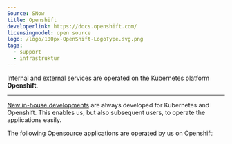 ```yaml
---
Source: SNow
title: Openshift
developerlink: https://docs.openshift.com/
licensingmodel: open source
logo: /logo/100px-OpenShift-LogoType.svg.png
tags:
  - support
  - infrastruktur
---
```


Internal and external services are operated on the Kubernetes platform **Openshift**.

---

[New in-house developments](../publish) are always developed for Kubernetes and Openshift.
This enables us, but also subsequent users, to operate the applications easily.

The following Opensource applications are operated by us on Openshift:

<TagTile
:available-tags="['k8s']"
show-excerpt
/>

<script setup>
import TagTile from "../.vitepress/components/TagTile.vue";
</script>
